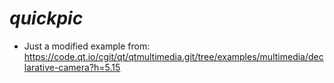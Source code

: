*quickpic*
========================================

* Just a modified example from:
	https://code.qt.io/cgit/qt/qtmultimedia.git/tree/examples/multimedia/declarative-camera?h=5.15